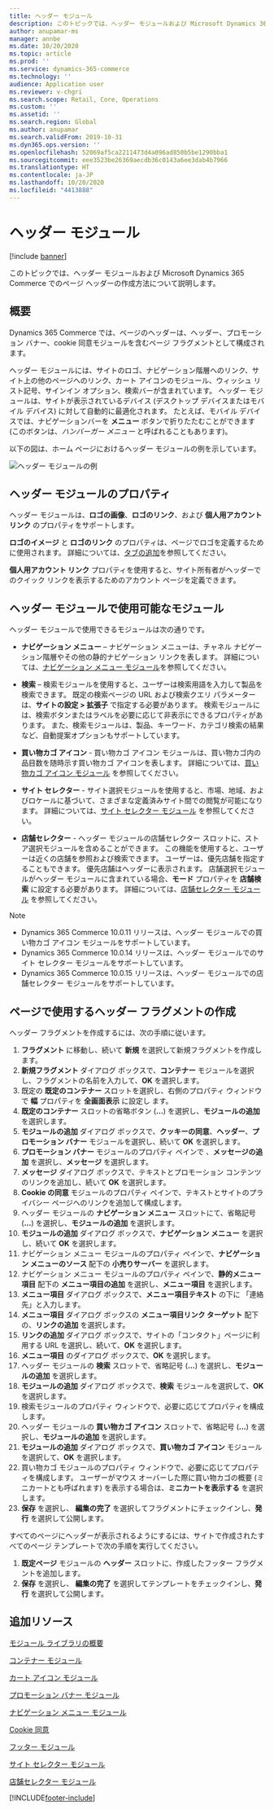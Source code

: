 ```yaml
---
title: ヘッダー モジュール
description: このトピックでは、ヘッダー モジュールおよび Microsoft Dynamics 365 Commerce でのページ ヘッダーの作成方法について説明します。
author: anupamar-ms
manager: annbe
ms.date: 10/20/2020
ms.topic: article
ms.prod: ''
ms.service: dynamics-365-commerce
ms.technology: ''
audience: Application user
ms.reviewer: v-chgri
ms.search.scope: Retail, Core, Operations
ms.custom: ''
ms.assetid: ''
ms.search.region: Global
ms.author: anupamar
ms.search.validFrom: 2019-10-31
ms.dyn365.ops.version: ''
ms.openlocfilehash: 52069af5ca2211473d4a096ad850b5be1290bba1
ms.sourcegitcommit: eee3523be26369aecdb36c0143a6ee3dab4b7966
ms.translationtype: HT
ms.contentlocale: ja-JP
ms.lasthandoff: 10/20/2020
ms.locfileid: "4413888"
---
```

# <a name="header-module"></a>ヘッダー モジュール

[!include [banner](includes/banner.md)]

このトピックでは、ヘッダー モジュールおよび Microsoft Dynamics 365 Commerce でのページ ヘッダーの作成方法について説明します。

## <a name="overview"></a>概要

Dynamics 365 Commerce では、ページのヘッダーは、ヘッダー、プロモーション バナー、cookie 同意モジュールを含むページ フラグメントとして構成されます。 

ヘッダー モジュールには、サイトのロゴ、ナビゲーション階層へのリンク、サイト上の他のページへのリンク、カート アイコンのモジュール、ウィッシュ リスト記号、サインイン オプション、検索バーが含まれています。 ヘッダー モジュールは、サイトが表示されているデバイス (デスクトップ デバイスまたはモバイル デバイス) に対して自動的に最適化されます。 たとえば、モバイル デバイスでは、ナビゲーションバーを **メニュー** ボタンで折りたたむことができます (このボタンは、*ハンバーガー メニュー* と呼ばれることもあります)。

以下の図は、ホーム ページにおけるヘッダー モジュールの例を示しています。

![ヘッダー モジュールの例](./media/ecommerce-header.png)

## <a name="properties-of-a-header-module"></a>ヘッダー モジュールのプロパティ

ヘッダー モジュールは、**ロゴの画像**、**ロゴのリンク**、および **個人用アカウント リンク** のプロパティをサポートします。 

**ロゴのイメージ** と **ロゴのリンク** のプロパティは、ページでロゴを定義するために使用されます。 詳細については、[タブの追加](add-logo.md)を参照してください。 

**個人用アカウント リンク** プロパティを使用すると、サイト所有者がヘッダーでのクイック リンクを表示するためのアカウント ページを定義できます。

## <a name="modules-that-are-available-within-a-header-module"></a>ヘッダー モジュールで使用可能なモジュール

ヘッダー モジュールで使用できるモジュールは次の通りです。

- **ナビゲーション メニュー** – ナビゲーション メニューは、チャネル ナビゲーション階層やその他の静的ナビゲーション リンクを表します。 詳細については、[ナビゲーション メニュー モジュール](nav-menu-module.md)を参照してください。

- **検索** – 検索モジュールを使用すると、ユーザーは検索用語を入力して製品を検索できます。 既定の検索ページの URL および検索クエリ パラメーターは、**サイトの設定 \> 拡張子** で指定する必要があります。 検索モジュールには、検索ボタンまたはラベルを必要に応じて非表示にできるプロパティがあります。 また、検索モジュールは、製品、キーワード、カテゴリ検索の結果など、自動提案オプションもサポートしています。

- **買い物カゴ アイコン** - 買い物カゴ アイコン モジュールは、買い物カゴ内の品目数を随時示す買い物カゴ アイコンを表します。 詳細については、[買い物カゴ アイコン モジュール](cart-icon-module.md) を参照してください。

- **サイト セレクター** - サイト選択モジュールを使用すると、市場、地域、およびロケールに基づいて、さまざまな定義済みサイト間での閲覧が可能になります。 詳細については、[サイト セレクター モジュール](site-selector.md) を参照してください。

- **店舗セレクター** - ヘッダー モジュールの店舗セレクター スロットに、ストア選択モジュールを含めることができます。 この機能を使用すると、ユーザーは近くの店舗を参照および検索できます。 ユーザーは、優先店舗を指定することもできます。 優先店舗はヘッダーに表示されます。 店舗選択モジュールがヘッダー モジュールに含まれている場合、**モード** プロパティを **店舗検索** に設定する必要があります。 詳細については、[店舗セレクター モジュール](store-selector.md) を参照してください。

> [!NOTE]
> - Dynamics 365 Commerce 10.0.11 リリースは、ヘッダー モジュールでの買い物カゴ アイコン モジュールをサポートしています。
> - Dynamics 365 Commerce 10.0.14 リリースは、ヘッダー モジュールでのサイト セレクター モジュールをサポートしています。
> - Dynamics 365 Commerce 10.0.15 リリースは、ヘッダー モジュールでの店舗セレクター モジュールをサポートしています。

## <a name="create-a-header-fragment-for-a-page"></a>ページで使用するヘッダー フラグメントの作成

ヘッダー フラグメントを作成するには、次の手順に従います。

1. **フラグメント** に移動し、続いて **新規** を選択して新規フラグメントを作成します。
1. **新規フラグメント** ダイアログ ボックスで、**コンテナー** モジュールを選択し、フラグメントの名前を入力して、**OK** を選択します。
1. 既定の **既定のコンテナー** スロットを選択し、右側のプロパティ ウィンドウで **幅** プロパティを **全画面表示** に設定し ます。
1. **既定のコンテナー** スロットの省略ボタン (**...**) を選択し、**モジュールの追加** を選択します。
1. **モジュールの追加** ダイアログ ボックスで、**クッキーの同意**、**ヘッダー**、**プロモーション バナー** モジュールを選択し、続いて **OK** を選択します。
1. **プロモーション バナー** モジュールのプロパティ ペインで 、**メッセージの追加** を選択し、**メッセージ** を選択します。
1. **メッセージ** ダイアログ ボックスで、テキストとプロモーション コンテンツのリンクを追加し、続いて **OK** を選択します。
1. **Cookie の同意** モジュールのプロパティ ペインで、テキストとサイトのプライバシー ページへのリンクを追加して構成します。
1. ヘッダー モジュールの **ナビゲーション メニュー** スロットにて、省略記号 (**...**) を選択し、**モジュールの追加** を選択します。
1. **モジュールの追加** ダイアログ ボックスで、**ナビゲーション メニュー** を選択し、続いて **OK** を選択します。
1. ナビゲーション メニュー モジュールのプロパティ ペインで、**ナビゲーション メニューのソース** 配下の **小売りサーバー** を選択します。
1. ナビゲーション メニュー モジュールのプロパティ ペインで、**静的メニュー項目** 配下の **メニュー項目の追加** を選択し、**メニュー項目** を選択します。 
1. **メニュー項目** ダイアログ ボックスで、**メニュー項目テキスト** の下に 「連絡先」と入力します。
1. **メニュー項目** ダイアログ ボックスの **メニュー項目リンク ターゲット** 配下の、**リンクの追加** を選択します。
1. **リンクの追加** ダイアログ ボックスで、サイトの「コンタクト」ページに利用する URL を選択し、続いて、**OK** を選択します。  
1. **メニュー項目** のダイアログ ボックスで、**OK** を選択します。
1. ヘッダー モジュールの **検索** スロットで、省略記号 (**...**) を選択し、**モジュールの追加** を選択します。
1. **モジュールの追加** ダイアログ ボックスで、**検索** モジュールを選択して、**OK** を選択します。
1. 検索モジュールのプロパティ ウィンドウで、必要に応じてプロパティを構成します。
1. ヘッダー モジュールの **買い物カゴ アイコン** スロットで、省略記号 (**...**) を選択し、**モジュールの追加** を選択します。
1. **モジュールの追加** ダイアログ ボックスで、**買い物カゴ アイコン** モジュールを選択して、**OK** を選択します。
1. 買い物カゴ モジュールのプロパティ ウィンドウで、必要に応じてプロパティを構成します。 ユーザーがマウス オーバーした際に買い物カゴの概要 (ミニカートとも呼ばれます) を表示する場合は、**ミニカートを表示する** を選択します。
1. **保存** を選択し、 **編集の完了** を選択してフラグメントにチェックインし、**発行** を選択して公開します。

すべてのページにヘッダーが表示されるようにするには、サイトで作成されたすべてのページ テンプレートで次の手順を実行してください。

1. **既定ページ** モジュールの **ヘッダー** スロットに、作成したフッター フラグメントを追加します。
1. **保存** を選択し、 **編集の完了** を選択してテンプレートをチェックインし、**発行** を選択して公開します。

## <a name="additional-resources"></a>追加リソース

[モジュール ライブラリの概要](starter-kit-overview.md)

[コンテナー モジュール](add-container-module.md)

[カート アイコン モジュール](cart-icon-module.md)

[プロモーション バナー モジュール](add-alert.md)

[ナビゲーション メニュー モジュール](nav-menu-module.md) 

[Cookie 同意](cookie-consent-module.md)

[フッター モジュール](author-footer-module.md)

[サイト セレクター モジュール](site-selector.md)

[店舗セレクター モジュール](store-selector.md)


[!INCLUDE[footer-include](../includes/footer-banner.md)]
